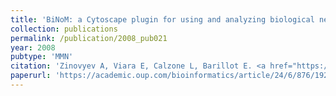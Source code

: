 ```yaml
---
title: 'BiNoM: a Cytoscape plugin for using and analyzing biological networks'
collection: publications
permalink: /publication/2008_pub021
year: 2008
pubtype: 'MMN'
citation: 'Zinovyev A, Viara E, Calzone L, Barillot E. <a href="https://academic.oup.com/bioinformatics/article/24/6/876/192449">BiNoM: a Cytoscape plugin for using and analyzing biological networks</a>. 2008. <i>Bioinformatics</i> 24(6):876-877'
paperurl: 'https://academic.oup.com/bioinformatics/article/24/6/876/192449'
---
```


